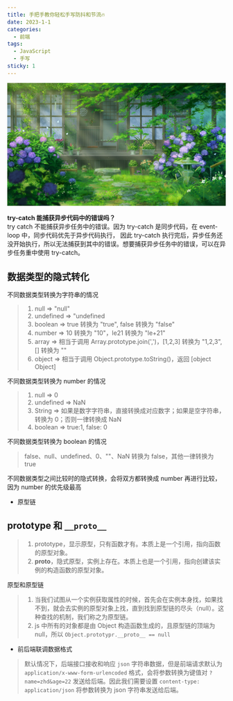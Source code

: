 ```yaml
---
title: 手把手教你轻松手写防抖和节流🔥
date: 2023-1-1
categories:
  - 前端
tags:
  - JavaScript
  - 手写
sticky: 1 
---
```



![alt text](/bg.jpg)

<!-- more -->

__try-catch 能捕获异步代码中的错误吗？__
<br>try catch 不能捕获异步任务中的错误。因为 try-catch 是同步代码，在 event-loop 中，同步代码优先于异步代码执行， 因此 try-catch 执行完后，异步任务还没开始执行，所以无法捕获到其中的错误。想要捕获异步任务中的错误，可以在异步任务重中使用 try-catch。






## 数据类型的隐式转化

不同数据类型转换为字符串的情况
>1. null => "null"
>2. undefined => "undefined
>3. boolean => true 转换为 "true", false 转换为 "false"
>4. number => 10 转换为 "10"，le21 转换为 "le+21"
>5. array => 相当于调用 Array.prototype.join(',')，[1,2,3] 转换为 "1,2,3", [] 转换为 ""
>6. object => 相当于调用 Object.prototype.toString()，返回 [object Object]

不同数据类型转换为 number 的情况
>1. null => 0
>2. undefined => NaN
>3. String => 如果是数字字符串，直接转换成对应数字；如果是空字符串，转换为 0；否则一律转换成 NaN
>4. boolean => true:1, false: 0

不同数据类型转换为 boolean 的情况
>false、null、undefined、0、""、NaN 转换为 false，其他一律转换为 true

不同数据类型之间比较时的隐式转换，会将双方都转换成 number 再进行比较，因为 number 的优先级最高

* 原型链

## prototype 和 `__proto__`
>1. prototype，显示原型，只有函数才有。本质上是一个引用，指向函数的原型对象。
>2. __proto__，隐式原型，实例上存在。本质上也是一个引用，指向创建该实例的构造函数的原型对象。

原型和原型链
>1. 当我们试图从一个实例获取属性的时候，首先会在实例本身找，如果找不到，就会去实例的原型对象上找，直到找到原型链的尽头（null）。这种查找的机制，我们称之为原型链。
>2. js 中所有的对象都是由 Object 构造函数生成的，且原型链的顶端为 null，所以 `Object.prototypr.__proto__ == null`

* 前后端联调数据格式

>默认情况下，后端接口接收和响应 `json` 字符串数据，但是前端请求默认为 `application/x-www-form-urlencoded` 格式，会将参数转换为键值对 `?name=zhd&age=22` 发送给后端。因此我们需要设置 `content-type: application/json` 将参数转换为 json 字符串发送给后端。